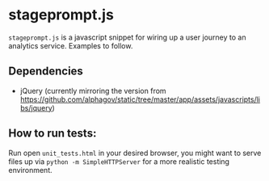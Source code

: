 # stageprompt.js

`stageprompt.js` is a javascript snippet for wiring up a user journey to an analytics service. Examples to follow.

## Dependencies

- jQuery (currently mirroring the version from https://github.com/alphagov/static/tree/master/app/assets/javascripts/libs/jquery)

## How to run tests:

Run open `unit_tests.html` in your desired browser, you might want to serve files up via `python -m SimpleHTTPServer` for a more realistic testing environment.